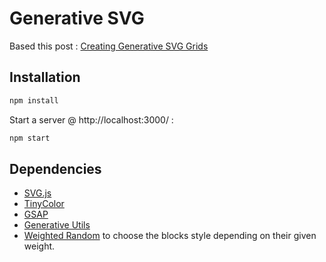 # Generative SVG

Based this post : [Creating Generative SVG Grids](https://frontend.horse/articles/generative-grids/)

## Installation

```bash
npm install
```
Start a server @ http://localhost:3000/ :

```bash
npm start
```


## Dependencies

- [SVG.js](https://svgjs.dev/docs/3.0/)
- [TinyColor](https://github.com/bgrins/TinyColor)
- [GSAP](https://greensock.com/)
- [Generative Utils](https://github.com/georgedoescode/generative-utils)
- [Weighted Random](https://github.com/trekhleb/javascript-algorithms/tree/master/src/algorithms/statistics/weighted-random) to choose the blocks style depending on their given weight.